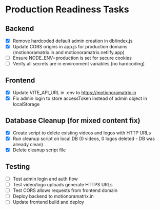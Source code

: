 # Production Readiness Tasks

## Backend
- [x] Remove hardcoded default admin creation in db/index.js
- [x] Update CORS origins in app.js for production domains (motionoramatrix.in and motionoramatrix.netlify.app)
- [ ] Ensure NODE_ENV=production is set for secure cookies
- [ ] Verify all secrets are in environment variables (no hardcoding)

## Frontend
- [x] Update VITE_API_URL in .env to https://motionoramatrix.in
- [x] Fix admin login to store accessToken instead of admin object in localStorage

## Database Cleanup (for mixed content fix)
- [x] Create script to delete existing videos and logos with HTTP URLs
- [x] Run cleanup script on local DB (0 videos, 0 logos deleted - DB was already clean)
- [x] Delete cleanup script file

## Testing
- [ ] Test admin login and auth flow
- [ ] Test video/logo uploads generate HTTPS URLs
- [ ] Test CORS allows requests from frontend domain
- [ ] Deploy backend to motionoramatrix.in
- [ ] Update frontend build and deploy
